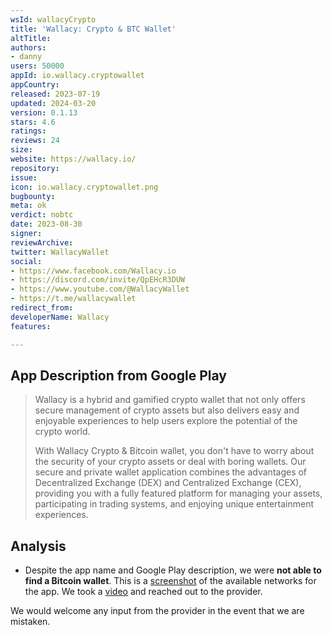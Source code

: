 ```yaml
---
wsId: wallacyCrypto
title: 'Wallacy: Crypto & BTC Wallet'
altTitle: 
authors:
- danny
users: 50000
appId: io.wallacy.cryptowallet
appCountry: 
released: 2023-07-19
updated: 2024-03-20
version: 0.1.13
stars: 4.6
ratings: 
reviews: 24
size: 
website: https://wallacy.io/
repository: 
issue: 
icon: io.wallacy.cryptowallet.png
bugbounty: 
meta: ok
verdict: nobtc
date: 2023-08-30
signer: 
reviewArchive: 
twitter: WallacyWallet
social:
- https://www.facebook.com/Wallacy.io
- https://discord.com/invite/QpEHcR3DUW
- https://www.youtube.com/@WallacyWallet
- https://t.me/wallacywallet
redirect_from: 
developerName: Wallacy
features: 

---
```


## App Description from Google Play

> Wallacy is a hybrid and gamified crypto wallet that not only offers secure management of crypto assets but also delivers easy and enjoyable experiences to help users explore the potential of the crypto world.
>
> With Wallacy Crypto & Bitcoin wallet, you don't have to worry about the security of your crypto assets or deal with boring wallets. Our secure and private wallet application combines the advantages of Decentralized Exchange (DEX) and Centralized Exchange (CEX), providing you with a fully featured platform for managing your assets, participating in trading systems, and enjoying unique entertainment experiences.

## Analysis 

- Despite the app name and Google Play description, we were **not able to find a Bitcoin wallet**. This is a [screenshot](https://twitter.com/BitcoinWalletz/status/1696715546753171578) of the available networks for the app. We took a [video](https://twitter.com/BitcoinWalletz/status/1696719368510677464) and reached out to the provider.

We would welcome any input from the provider in the event that we are mistaken.